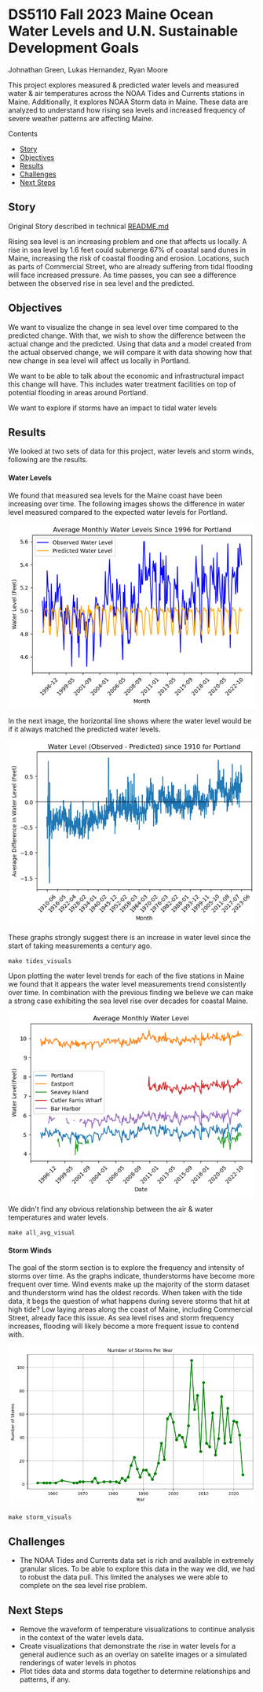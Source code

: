 # DS5110 Fall 2023 Maine Ocean Water Levels and U.N. Sustainable Development Goals

Johnathan Green, Lukas Hernandez, Ryan Moore

This project explores measured & predicted water levels and measured water & air temperatures across the NOAA Tides and Currents stations in Maine. Additionally, it explores NOAA Storm data in Maine. These data are analyzed to understand how rising sea levels and increased frequency of severe weather patterns are affecting Maine.

Contents
* [Story](#story)
* [Objectives](#objectives)
* [Results](#results)
* [Challenges](#challenges)
* [Next Steps](#next-steps)

## Story
Original Story described in technical [README.md](../README.md)

Rising sea level is an increasing problem and one that affects
us locally. A rise in sea level by 1.6 feet could submerge 67%
of coastal sand dunes in Maine, increasing the risk of coastal
flooding and erosion. Locations, such as parts of Commercial 
Street, who are already suffering from tidal flooding will face
increased pressure. As time passes, you can see a difference 
between the observed rise in sea level and the predicted.

## Objectives
We want to visualize the change in sea level over time 
compared to the predicted change. With that, we wish to show 
the difference between the actual change and the predicted. 
Using that data and a model created from the actual observed 
change, we will compare it with data showing how that new 
change in sea level will affect us locally in Portland.  

We want to be able to talk about the economic and 
infrastructural impact this change will have. This includes 
water treatment facilities on top of potential flooding in 
areas around Portland. 

We want to explore if storms have an impact to tidal water levels 

## Results
We looked at two sets of data for this project, water levels and storm winds, following are the results.

#### Water Levels
We found that measured sea levels for the Maine coast have been increasing over time. The following images shows the difference in water level measured compared to the expected water levels for Portland.

<img src="../figs/avg_monthly_waterlvls_alltime_8418150.png">

In the next image, the horizontal line shows where the water level would be if it always matched the predicted water levels.

<img src="../figs/avg_monthly_waterlvls_diff_alltime_8418150.png">

These graphs strongly suggest there is an increase in water level since the start of taking measurements a century ago.

```
make tides_visuals
```

Upon plotting the water level trends for each of the five stations in Maine we found that it appears the water level measurements trend consistently over time. In combination with the previous finding we believe we can make a strong case exhibiting the sea level rise over decades for coastal Maine.

<img src="../figs/avg_monthly_complete.png">

We didn't find any obvious relationship between the air & water temperatures and water levels.

```
make all_avg_visual
```

#### Storm Winds

The goal of the storm section is to explore the frequency and intensity of storms over time. As the graphs indicate, thunderstorms have become more frequent over time. Wind events make up the majority of the storm dataset and thunderstorm wind has the oldest records. When taken with the tide data, it begs the question of what happens during severe storms that hit at high tide? Low laying areas along the coast of Maine, including Commercial Street, already face this issue. As sea level rises and storm frequency increases, flooding will likely become a more frequent issue to contend with.

<img src="../figs/Storms per Year.png">

```
make storm_visuals
```

## Challenges
* The NOAA Tides and Currents data set is rich and available in extremely granular slices. To be able to explore this data in the way we did, we had to robust the data pull. This limited the analyses we were able to complete on the sea level rise problem.

## Next Steps
* Remove the waveform of temperature visualizations to continue analysis in the context of the water levels data.
* Create visualizations that demonstrate the rise in water levels for a general audience such as an overlay on satelite images or a simulated renderings of water levels in photos
* Plot tides data and storms data together to determine relationships and patterns, if any.
